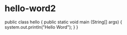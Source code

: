 # hello-word2
public class hello {
  public static void main (String[] args) {
  system.out.println("Hello Word");
  }
 } 


